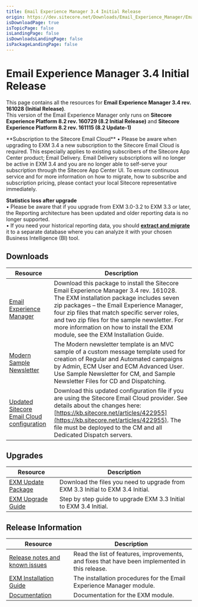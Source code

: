 ```yaml
---
title: Email Experience Manager 3.4 Initial Release
origin: https://dev.sitecore.net/Downloads/Email_Experience_Manager/Email_Experience_Manager_34/Email_Experience_Manager_34_Initial_Release.aspx
isDownloadPage: true
isTopicPage: false
isLandingPage: false
isDownloadsLandingPage: false
isPackageLandingPage: false
---
```


# Email Experience Manager 3.4 Initial Release

This page contains all the resources for **Email Experience Manager 3.4 rev. 161028 (Initial Release)**.  
  <Alert variant='warning' mb={4}>
    <AlertIcon />
    This version of the Email Experience Manager only runs on **Sitecore Experience Platform 8.2 rev. 160729 (8.2 Initial Release)** and **Sitecore Experience Platform 8.2 rev. 161115 (8.2 Update-1)**
  </Alert>
  
  <Alert variant='warning' mb={4}>
    <AlertIcon />
    **Subscription to the Sitecore Email Cloud**  
• Please be aware when upgrading to EXM 3.4 a new subscription to the Sitecore Email Cloud is required. This especially applies to existing subscribers of the Sitecore App Center product; Email Delivery. Email Delivery subscriptions will no longer be active in EXM 3.4 and you are no longer able to self-serve your subscription through the Sitecore App Center UI. To ensure continuous service and for more information on how to migrate, how to subscribe and subscription pricing, please contact your local Sitecore representative immediately.  
  
**Statistics loss after upgrade**  
• Please be aware that if you upgrade from EXM 3.0-3.2 to EXM 3.3 or later, the Reporting architecture has been updated and older reporting data is no longer supported.  
• If you need your historical reporting data, you should **[extract and migrate](https://doc.sitecore.net/email_experience_manager/reporting/extract_data_from_earlier_versions_of_exm_to_create_historical_reports)** it to a separate database where you can analyze it with your chosen Business Intelligence (BI) tool.
  </Alert>
  

## Downloads

 | Resource | Description |
 | --- | --- |
 | [Email Experience Manager](https://scdp.blob.core.windows.net/downloads/Email%20Experience%20Manager/Email%20Experience%20Manager%2034/Email%20Experience%20Manager%2034%20Initial%20Release/Secure/Email%20Experience%20Manager%203.4.0%20rev.%20161028%20(not%20sc%20package).zip) | Download this package to install the Sitecore Email Experience Manager 3.4 rev. 161028. The EXM installation package includes seven zip packages – the Email Experience Manager, four zip files that match specific server roles, and two zip files for the sample newsletter. For more information on how to install the EXM module, see the EXM Installation Guide. |
 | [Modern Sample Newsletter](https://scdp.blob.core.windows.net/downloads/Email%20Experience%20Manager/Email%20Experience%20Manager%2034/Email%20Experience%20Manager%2034%20Initial%20Release/Secure/Email%20Experience%20Manager%20Modern%20Sample%20Newsletter%203.4.0%20rev.%20161109%20(not%20sc%20package).zip) | The Modern newsletter template is an MVC sample of a custom message template used for creation of Regular and Automated campaigns by Admin, ECM User and ECM Advanced User. Use Sample Newsletter for CM, and Sample Newsletter Files for CD and Dispatching. |
 | [Updated Sitecore Email Cloud configuration](https://scdp.blob.core.windows.net/downloads/Email%20Experience%20Manager/Email%20Experience%20Manager%2034/Email%20Experience%20Manager%2034%20Initial%20Release/Secure/Sitecore.EDS.Providers.SparkPost.config.disabled) | Download this updated configuration file if you are using the Sitecore Email Cloud provider. See details about the changes here: [https://kb.sitecore.net/articles/422955](https://kb.sitecore.net/articles/422955). The file must be deployed to the CM and all Dedicated Dispatch servers. |

## Upgrades

 | Resource | Description |
 | --- | --- |
 | [EXM Update Package](https://scdp.blob.core.windows.net/downloads/Email%20Experience%20Manager/Email%20Experience%20Manager%2034/Email%20Experience%20Manager%2034%20Initial%20Release/Secure/Email%20Experience%20Manager%203.4.0%20rev.%20161028%20(update%20package).zip) | Download the files you need to upgrade from EXM 3.3 Initial to EXM 3.4 Initial. |
 | [EXM Upgrade Guide](https://scdp.blob.core.windows.net/downloads/Email%20Experience%20Manager/Email%20Experience%20Manager%2034/Email%20Experience%20Manager%2034%20Initial%20Release/Secure/EXM-Upgrade-Instructions-34.pdf) | Step by step guide to upgrade EXM 3.3 Initial to EXM 3.4 Initial. |

## Release Information

 | Resource | Description |
 | --- | --- |
 | [Release notes and known issues](/downloads/Email_Experience_Manager/Email_Experience_Manager_34/Email_Experience_Manager_34_Initial_Release/Release_Notes) | Read the list of features, improvements, and fixes that have been implemented in this release. |
 | [EXM Installation Guide](https://scdp.blob.core.windows.net/downloads/Email%20Experience%20Manager/Email%20Experience%20Manager%2034/Email%20Experience%20Manager%2034%20Initial%20Release/Secure/EXM-Installation-Guide-34.pdf) | The installation procedures for the Email Experience Manager module. |
 | [Documentation](https://doc.sitecore.net/email_experience_manager) | Documentation for the EXM module. |